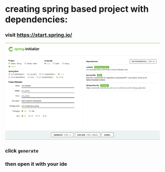# creating spring based project with dependencies:

### visit https://start.spring.io/

<img src="photoes/spring_init.png" width="750" alt="10">

### click **`generate`**

### then open it with your ide

